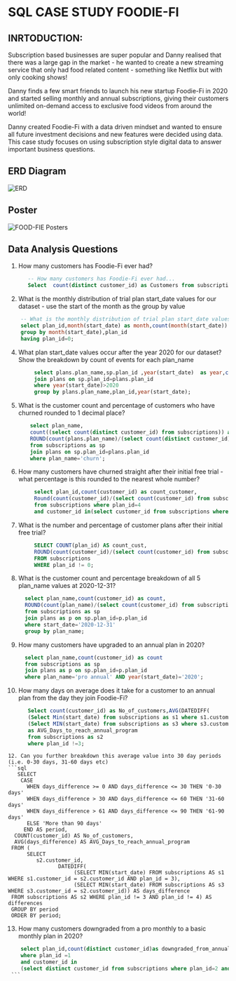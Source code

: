 
# SQL CASE STUDY FOODIE-FI 
## INRTODUCTION:

Subscription based businesses are super popular and Danny realised that there was a large gap in the market - he wanted to create a new streaming service that only had food related content - something like Netflix but with only cooking shows!

Danny finds a few smart friends to launch his new startup Foodie-Fi in 2020 and started selling monthly and annual subscriptions, giving their customers unlimited on-demand access to exclusive food videos from around the world!

Danny created Foodie-Fi with a data driven mindset and wanted to ensure all future investment decisions and new features were decided using data. This case study focuses on using subscription style digital data to answer important business questions.

## ERD Diagram

![ERD](https://github.com/Hammad112/Foodie-Fi/assets/95902997/722170c3-951f-44b5-9f3d-aca8617e474d)

## Poster

![FOOD-FIE Posters](https://github.com/Hammad112/Foodie-Fi/assets/95902997/1b67b1f7-2c44-4501-b735-098cb3457f3d)

## Data Analysis Questions

1. How many customers has Foodie-Fi ever had?
   ```sql
      -- How many customers has Foodie-Fi ever had...
      Select  count(distinct customer_id) as Customers from subscriptions;
   ```

3. What is the monthly distribution of trial plan start_date values for our dataset - use the start of the month as the group by value
  ```sql
      -- What is the monthly distribution of trial plan start_date values for our dataset - use the start of the month as the group by value
      select plan_id,month(start_date) as month,count(month(start_date)) as count from subscriptions
      group by month(start_date),plan_id
      having plan_id=0;
  ```
4. What plan start_date values occur after the year 2020 for our dataset? Show the breakdown by count of events for each plan_name
   ```sql
        select plans.plan_name,sp.plan_id ,year(start_date)  as year,count(year(start_date)) as Count_of_events from subscriptions as sp
        join plans on sp.plan_id=plans.plan_id
        where year(start_date)>2020
        group by plans.plan_name,plan_id,year(start_date);
   ```
5. What is the customer count and percentage of customers who have churned rounded to 1 decimal place?
  ```sql
         select plan_name,
         count((select count(distinct customer_id) from subscriptions)) as count_of_churned,
         ROUND(count(plans.plan_name)/(select count(distinct customer_id) from subscriptions),1)*100 as Percentage
         from subscriptions as sp
         join plans on sp.plan_id=plans.plan_id
         where plan_name='churn';
  ```
6. How many customers have churned straight after their initial free trial - what percentage is this rounded to the nearest whole number?
   ```sql
        select plan_id,count(customer_id) as count_customer,
        Round(count(customer_id)/(select count(customer_id) from subscriptions),3)*100 as Percentage
        from subscriptions where plan_id=4
        and customer_id in(select customer_id from subscriptions where plan_id=0);         
    ```
8. What is the number and percentage of customer plans after their initial free trial?
    ```sql
         SELECT COUNT(plan_id) AS count_cust,
         ROUND(count(customer_id)/(select count(customer_id) from subscriptions),2)*100 as Percentage
         FROM subscriptions
         WHERE plan_id != 0;
    ```
9. What is the customer count and percentage breakdown of all 5 plan_name values at 2020-12-31?
      ```sql
        select plan_name,count(customer_id) as count,
        ROUND(count(plan_name)/(select count(customer_id) from subscriptions),5)*100 as Percentage
        from subscriptions as sp
        join plans as p on sp.plan_id=p.plan_id 
        where start_date='2020-12-31'
        group by plan_name;
      ```
10. How many customers have upgraded to an annual plan in 2020?
     ```sql
       select plan_name,count(customer_id) as count
       from subscriptions as sp
       join plans as p on sp.plan_id=p.plan_id 
       where plan_name='pro annual' AND year(start_date)='2020';
    ```
11. How many days on average does it take for a customer to an annual plan from the day they join Foodie-Fi?
    ```sql
       Select count(customer_id) as No_of_customers,AVG(DATEDIFF(
       (Select Min(start_date) from subscriptions as s1 where s1.customer_id=s2.customer_id and plan_id=3),
       (Select MIN(start_date) from subscriptions as s3 where s3.customer_id=s2.customer_id )))
       as AVG_Days_to_reach_annual_program
       from subscriptions as s2
       where plan_id !=3;
   ```
12. Can you further breakdown this average value into 30 day periods (i.e. 0-30 days, 31-60 days etc)
 ```sql
      SELECT 
       CASE 
         WHEN days_difference >= 0 AND days_difference <= 30 THEN '0-30 days'
         WHEN days_difference > 30 AND days_difference <= 60 THEN '31-60 days'
         WHEN days_difference > 61 AND days_difference <= 90 THEN '61-90 days'
         ELSE 'More than 90 days' 
        END AS period,
     COUNT(customer_id) AS No_of_customers,
     AVG(days_difference) AS AVG_Days_to_reach_annual_program
    FROM (
         SELECT 
            s2.customer_id,
                   DATEDIFF(
                        (SELECT MIN(start_date) FROM subscriptions AS s1 WHERE s1.customer_id = s2.customer_id AND plan_id = 3),
                        (SELECT MIN(start_date) FROM subscriptions AS s3 WHERE s3.customer_id = s2.customer_id)) AS days_difference
    FROM subscriptions AS s2 WHERE plan_id != 3 AND plan_id != 4) AS differences
    GROUP BY period
    ORDER BY period;
 ```
13. How many customers downgraded from a pro monthly to a basic monthly plan in 2020?
   ```sql
       select plan_id,count(distinct customer_id)as downgraded_from_annual_to_basic from subscriptions
       where plan_id =1
       and customer_id in 
       (select distinct customer_id from subscriptions where plan_id=2 and year(start_date)=2020);
    ```




